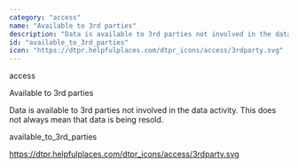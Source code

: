```yaml
---
category: "access"
name: "Available to 3rd parties"
description: "Data is available to 3rd parties not involved in the data activity. This does not always mean that data is being resold."
id: "available_to_3rd_parties"
icon: "https://dtpr.helpfulplaces.com/dtpr_icons/access/3rdparty.svg"
---
```

access

Available to 3rd parties

Data is available to 3rd parties not involved in the data activity. This 
does not always mean that data is being resold.

available_to_3rd_parties

https://dtpr.helpfulplaces.com/dtpr_icons/access/3rdparty.svg